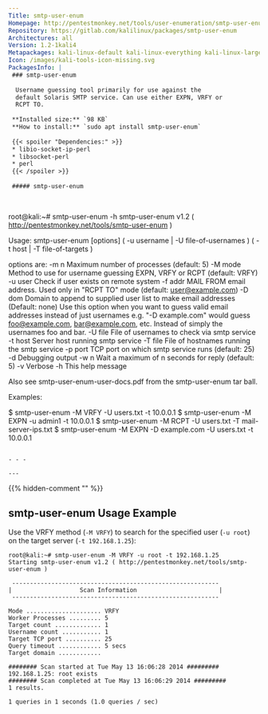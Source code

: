 ```yaml
---
Title: smtp-user-enum
Homepage: http://pentestmonkey.net/tools/user-enumeration/smtp-user-enum
Repository: https://gitlab.com/kalilinux/packages/smtp-user-enum
Architectures: all
Version: 1.2-1kali4
Metapackages: kali-linux-default kali-linux-everything kali-linux-large kali-tools-information-gathering kali-tools-vulnerability 
Icon: /images/kali-tools-icon-missing.svg
PackagesInfo: |
 ### smtp-user-enum
 
  Username guessing tool primarily for use against the
  default Solaris SMTP service. Can use either EXPN, VRFY or
  RCPT TO.
 
 **Installed size:** `98 KB`  
 **How to install:** `sudo apt install smtp-user-enum`  
 
 {{< spoiler "Dependencies:" >}}
 * libio-socket-ip-perl
 * libsocket-perl
 * perl
 {{< /spoiler >}}
 
 ##### smtp-user-enum
 
 
 ```
 root@kali:~# smtp-user-enum -h
 smtp-user-enum v1.2 ( http://pentestmonkey.net/tools/smtp-user-enum )
 
 Usage: smtp-user-enum [options] ( -u username | -U file-of-usernames ) ( -t host | -T file-of-targets )
 
 options are:
         -m n     Maximum number of processes (default: 5)
 	-M mode  Method to use for username guessing EXPN, VRFY or RCPT (default: VRFY)
 	-u user  Check if user exists on remote system
 	-f addr  MAIL FROM email address.  Used only in "RCPT TO" mode (default: user@example.com)
         -D dom   Domain to append to supplied user list to make email addresses (Default: none)
                  Use this option when you want to guess valid email addresses instead of just usernames
                  e.g. "-D example.com" would guess foo@example.com, bar@example.com, etc.  Instead of 
                       simply the usernames foo and bar.
 	-U file  File of usernames to check via smtp service
 	-t host  Server host running smtp service
 	-T file  File of hostnames running the smtp service
 	-p port  TCP port on which smtp service runs (default: 25)
 	-d       Debugging output
 	-w n     Wait a maximum of n seconds for reply (default: 5)
 	-v       Verbose
 	-h       This help message
 
 Also see smtp-user-enum-user-docs.pdf from the smtp-user-enum tar ball.
 
 Examples:
 
 $ smtp-user-enum -M VRFY -U users.txt -t 10.0.0.1
 $ smtp-user-enum -M EXPN -u admin1 -t 10.0.0.1
 $ smtp-user-enum -M RCPT -U users.txt -T mail-server-ips.txt
 $ smtp-user-enum -M EXPN -D example.com -U users.txt -t 10.0.0.1
 
 ```
 
 - - -
 
---
```

{{% hidden-comment "<!--Do not edit anything above this line-->" %}}

## smtp-user-enum Usage Example

Use the VRFY method (`-M VRFY`) to search for the specified user (`-u root`) on the target server (`-t 192.168.1.25`):

```
root@kali:~# smtp-user-enum -M VRFY -u root -t 192.168.1.25
Starting smtp-user-enum v1.2 ( http://pentestmonkey.net/tools/smtp-user-enum )

 ----------------------------------------------------------
|                   Scan Information                       |
 ----------------------------------------------------------

Mode ..................... VRFY
Worker Processes ......... 5
Target count ............. 1
Username count ........... 1
Target TCP port .......... 25
Query timeout ............ 5 secs
Target domain ............

######## Scan started at Tue May 13 16:06:28 2014 #########
192.168.1.25: root exists
######## Scan completed at Tue May 13 16:06:29 2014 #########
1 results.

1 queries in 1 seconds (1.0 queries / sec)
```
